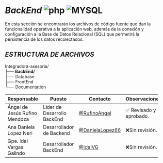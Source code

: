 # *BackEnd* ![php](https://img.shields.io/badge/PHP-777BB4?style=for-the-badge&logo=php&logoColor=white) ![MYSQL](https://img.shields.io/badge/MySQL-00000F?style=for-the-badge&logo=mysql&logoColor=white)
En esta sección se encontrarán los archivos de código fuente que dan la funcionalidad operativa a la aplicación web, además de la conexión y configuración a la Base de Datos Relacional (SQL) que permetirá la persistencia de los datos recolectados.

## *ESTRUCTURA DE ARCHIVOS*
Integradora-asesoria/<br>
**├── BackEnd/<br>**
├── Database<br>
├── FrontEnd <br>
└── Documentation <br>


| Responsable | Puesto | Contacto | Observaciones |
|-------------|--------|----------|---------------|
|Ángel de Jesús Rufino Mendoza|Lider de Desarrollo BackEnd| [@RufinoAngel](https://github.com/RufinoAngel) |✅ Revisado y aprobado.|
|Ana Daniela Lopez Neri |Desarrollador de Backend | [@DanielaLopez66](https://github.com/DanielaLopez66)|❌Sin revisión.|
|Gpe. Idai Vargas Galindo |Desarrollador BackEnd| [@IdaiVG](https://github.com/IdaiVG)|❌Sin revisión.|
